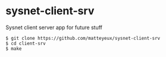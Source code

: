 # sysnet-client-srv
Sysnet client server app for future stuff

```
$ git clone https://github.com/matteyeux/sysnet-client-srv
$ cd client-srv
$ make 
```
